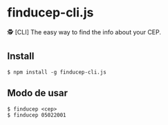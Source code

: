 # finducep-cli.js
🕵️  [CLI] The easy way to find the info about your CEP. 

## Install

```shell
$ npm install -g finducep-cli.js
```

## Modo de usar

```shell
$ finducep <cep>
$ finducep 05022001
```
